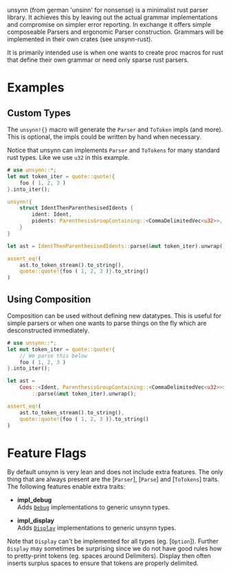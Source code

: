 unsynn (from german 'unsinn' for nonsense) is a minimalist rust parser library. It achieves
this by leaving out the actual grammar implementations and compromise on simpler error
reporting. In exchange it offers simple composeable Parsers and ergonomic Parser
construction. Grammars will be implemented in their own crates (see unsynn-rust).

It is primarily intended use is when one wants to create proc macros for rust that define their
own grammar or need only sparse rust parsers.


# Examples

## Custom Types

The `unsynn!{}` macro will generate the `Parser` and `ToToken` impls (and more).  This is
optional, the impls could be written by hand when necessary.

Notice that unsynn can implements `Parser` and `ToTokens` for many standard rust types. Like
we use `u32` in this example.

```rust
# use unsynn::*;
let mut token_iter = quote::quote!{
    foo ( 1, 2, 3 )
}.into_iter();

unsynn!{
    struct IdentThenParenthesisedIdents {
        ident: Ident,
        pidents: ParenthesisGroupContaining::<CommaDelimitedVec<u32>>,
    }
}

let ast = IdentThenParenthesisedIdents::parse(&mut token_iter).unwrap();

assert_eq!(
    ast.to_token_stream().to_string(),
    quote::quote!{foo ( 1, 2, 3 )}.to_string()
)
```

## Using Composition

Composition can be used without defining new datatypes. This is useful for simple parsers or
when one wants to parse things on the fly which are desconstructed immediately.

```rust
# use unsynn::*;
let mut token_iter = quote::quote!{
    // We parse this below
    foo ( 1, 2, 3 )
}.into_iter();

let ast =
    Cons::<Ident, ParenthesisGroupContaining::<CommaDelimitedVec<u32>>>
        ::parse(&mut token_iter).unwrap();

assert_eq!(
    ast.to_token_stream().to_string(),
    quote::quote!{foo ( 1, 2, 3 )}.to_string()
)
```


# Feature Flags

By default unsynn is very lean and does not include extra features. The only thing that are
always present are the [`Parser`], [`Parse`] and [`ToTokens`] traits.  The following features
enable extra traits:

- **impl_debug**  
  Adds [`Debug`](std::fmt::Debug) implementations to generic unsynn types.

- **impl_display**  
  Adds [`Display`](std::fmt::Display) implementations to generic unsynn types.

Note that `Display` can't be implemented for all types (eg. [`Option`]). Further `Display` may
sometimes be surprising since we do not have good rules how to pretty-print tokens (eg. spaces
around Delimiters). Display then often inserts surplus spaces to ensure that tokens are
properly delimited.
